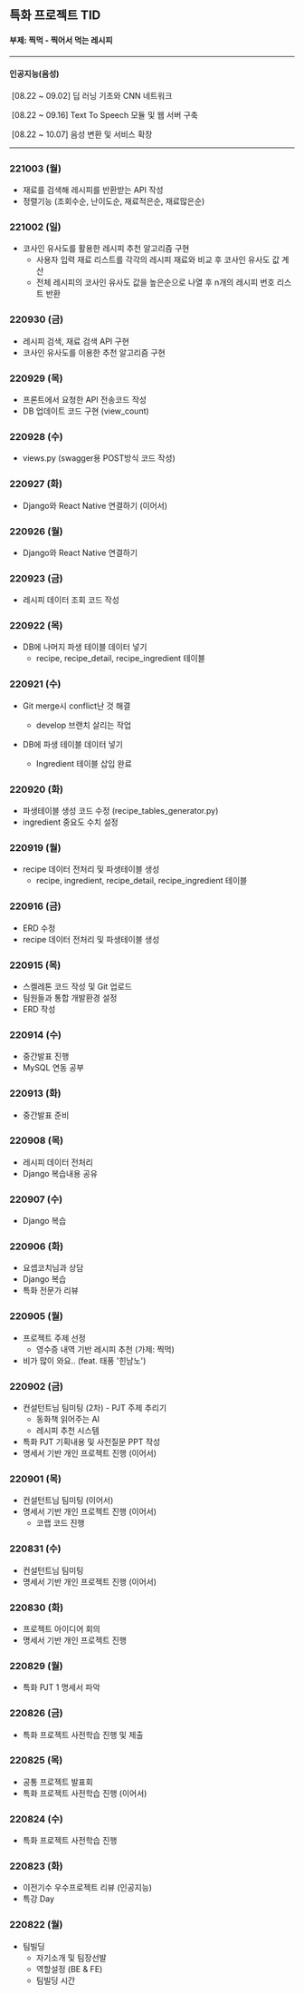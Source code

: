 ## 특화 프로젝트 TID

#### 부제: 찍먹 - 찍어서 먹는 레시피



---

#### 인공지능(음성)

​	[08.22 ~ 09.02] 딥 러닝 기초와 CNN 네트워크

​	[08.22 ~ 09.16] Text To Speech 모듈 및 웹 서버 구축

​	[08.22 ~ 10.07] 음성 변환 및 서비스 확장

---



### 221003 (월)

- 재료를 검색해 레시피를 반환받는 API 작성
- 정렬기능 (조회수순, 난이도순, 재료적은순, 재료많은순)



### 221002 (일)

- 코사인 유사도를 활용한 레시피 추천 알고리즘 구현
  - 사용자 입력 재료 리스트를 각각의 레시피 재료와 비교 후 코사인 유사도 값 계산
  - 전체 레시피의 코사인 유사도 값을 높은순으로 나열 후 n개의 레시피 번호 리스트 반환



### 220930 (금)

- 레시피 검색, 재료 검색 API 구현
- 코사인 유사도를 이용한 추천 알고리즘 구현



### 220929 (목)

- 프론트에서 요청한 API 전송코드 작성
- DB 업데이트 코드 구현 (view_count)



### 220928 (수)

- views.py (swagger용 POST방식 코드 작성)



### 220927 (화)

- Django와 React Native 연결하기 (이어서)



### 220926 (월)

- Django와 React Native 연결하기



### 220923 (금)

- 레시피 데이터 조회 코드 작성



### 220922 (목)

- DB에 나머지 파생 테이블 데이터 넣기
  - recipe, recipe_detail, recipe_ingredient 테이블



### 220921 (수)

- Git merge시 conflict난 것 해결
  - develop 브랜치 살리는 작업

- DB에 파생 테이블 데이터 넣기
  - Ingredient 테이블 삽입 완료




### 220920 (화)

- 파생테이블 생성 코드 수정 (recipe_tables_generator.py)
- ingredient 중요도 수치 설정



### 220919 (월)

- recipe 데이터 전처리 및 파생테이블 생성
  - recipe, ingredient, recipe_detail, recipe_ingredient 테이블




### 220916 (금)

- ERD 수정
- recipe 데이터 전처리 및 파생테이블 생성



### 220915 (목)

- 스켈레톤 코드 작성 및 Git 업로드
- 팀원들과 통합 개발환경 설정
- ERD 작성



### 220914 (수)

- 중간발표 진행
- MySQL 연동 공부



### 220913 (화)

- 중간발표 준비



### 220908 (목)

- 레시피 데이터 전처리
- Django 복습내용 공유



### 220907 (수)

- Django 복습



### 220906 (화)

- 요셉코치님과 상담
- Django 복습
- 특화 전문가 리뷰



### 220905 (월)

- 프로젝트 주제 선정
  - 영수증 내역 기반 레시피 추천 (가제: 찍먹)
- 비가 많이 와요.. (feat. 태풍 '힌남노')



### 220902 (금)

- 컨설턴트님 팀미팅 (2차) - PJT 주제 추리기
  - 동화책 읽어주는 AI
  - 레시피 추천 시스템
- 특화 PJT 기획내용 및 사전질문 PPT 작성
- 명세서 기반 개인 프로젝트 진행 (이어서)



### 220901 (목)

- 컨설턴트님 팀미팅 (이어서)
- 명세서 기반 개인 프로젝트 진행 (이어서)
  - 코랩 코드 진행



### 220831 (수)

- 컨설턴트님 팀미팅
- 명세서 기반 개인 프로젝트 진행 (이어서)



### 220830 (화)

- 프로젝트 아이디어 회의
- 명세서 기반 개인 프로젝트 진행



### 220829 (월)

- 특화 PJT 1 명세서 파악



### 220826 (금)

- 특화 프로젝트 사전학습 진행 및 제출



### 220825 (목)

- 공통 프로젝트 발표회
- 특화 프로젝트 사전학습 진행 (이어서)



### 220824 (수)

- 특화 프로젝트 사전학습 진행



### 220823 (화)

- 이전기수 우수프로젝트 리뷰 (인공지능)
- 특강 Day



### 220822 (월)

- 팀빌딩
  - 자기소개 및 팀장선발
  - 역할설정 (BE & FE)
  - 팀빌딩 시간